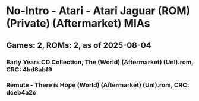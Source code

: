 # No-Intro - Atari - Atari Jaguar (ROM) (Private) (Aftermarket) MIAs
## Games: 2, ROMs: 2, as of 2025-08-04

### Early Years CD Collection, The (World) (Aftermarket) (Unl).rom, CRC: 4bd8abf9
### Remute - There is Hope (World) (Aftermarket) (Unl).rom, CRC: dceb4a2c
